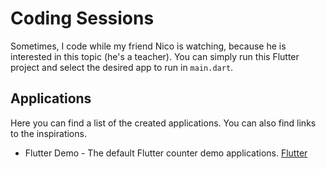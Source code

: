 # Coding Sessions

Sometimes, I code while my friend Nico is watching, because he is interested in this topic (he's a teacher).
You can simply run this Flutter project and select the desired app to run in `main.dart`.

## Applications

Here you can find a list of the created applications. You can also find links to the inspirations.

* Flutter Demo - The default Flutter counter demo applications. [Flutter](https://flutter.dev)
